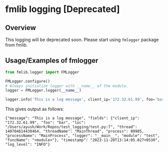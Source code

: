 fmlib logging [Deprecated]
=============

## Overview
This logging will be deprecated soon. Please start using `fmlogger` package from fmlib.


## Usage/Examples of fmlogger

```python
from fmlib.logger import FMLogger

FMLogger.configure()
# Always initialize logger with __name__ of the module.
logger = FMLogger.logger(__name__)

logger.info('This is a log message', client_ip='172.32.61.99', foo='bar')
```

This gives output as follows:
```
{"message": "This is a log message", "fields": {"client_ip": "172.32.61.99", "foo": "bar", "loc": "/Users/ayush/Work/Repos/test_logging/test.py:7", "thread": 140704614430464, "threadName": "MainThread", "process": 89985, "processName": "MainProcess", "logger": "__main__", "module": "test", "funcName": "<module>"}, "timestamp": "2023-11-20T13:14:05.027+0530", "log_level": "INFO"}
```
